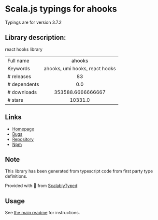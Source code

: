 
# Scala.js typings for ahooks

Typings are for version 3.7.2

## Library description:
react hooks library

|                    |                 |
| ------------------ | :-------------: |
| Full name          | ahooks |
| Keywords           | ahooks, umi hooks, react hooks |
| # releases         | 83 |
| # dependents       | 0.0 |
| # downloads        | 353588.6666666667 |
| # stars            | 10331.0 |

## Links
- [Homepage](https://github.com/alibaba/hooks)
- [Bugs](https://github.com/alibaba/hooks/issues)
- [Repository](https://github.com/alibaba/hooks)
- [Npm](https://www.npmjs.com/package/ahooks)
    


## Note
This library has been generated from typescript code from first party type definitions.

Provided with :purple_heart: from [ScalablyTyped](https://github.com/oyvindberg/ScalablyTyped)

## Usage
See [the main readme](../../readme.md) for instructions.


